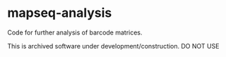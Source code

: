 # mapseq-analysis
Code for further analysis of barcode matrices. 

This is archived software under development/construction. 
DO NOT USE 

